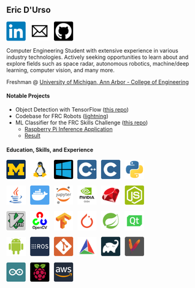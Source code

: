 ## Eric D'Urso

<a href="https://www.linkedin.com/in/edurso/"><img height="50" src="https://github.com/edurso/edurso/blob/new-logos/img/linkedin.png"></a>&nbsp;&nbsp;
<a href="mailto:edurso862@gmail.com"><img height="50" src="https://github.com/edurso/edurso/blob/new-logos/img/email.png"></a>&nbsp;&nbsp;
<a href="https://www.github.com/edurso/"><img height="50" src="https://github.com/edurso/edurso/blob/new-logos/img/github.png"></a>&nbsp;&nbsp;

Computer Engineering Student with extensive experience in various industry technologies.
Actively seeking opportunities to learn about and explore fields such as space radar, autonomous robotics, machine/deep learning, computer vision, and many more.

Freshman @ [University of Michigan, Ann Arbor - College of Engineering](https://www.engin.umich.edu/)

#### Notable Projects

- Object Detection with TensorFlow ([this repo](https://github.com/edurso/obj-detect))
- Codebase for FRC Robots ([lightning](https://github.com/frc-862/lightning))
- ML Classifier for the FRC Skills Challenge ([this repo](https://github.com/frc-862/galactic-search-nb))
  - [Raspberry Pi Inference Application](https://github.com/frc-862/mcqueen-vision)
  - [Result](https://lightningrobotics.smugmug.com/2020-21-Folder/n-jZqhV9/2021---Skills-Challenge-Videos/i-pNbf3jw/A)

#### Education, Skills, and Experience

<a href="https://www.engin.umich.edu/"><img height="50" src="https://github.com/edurso/edurso/blob/new-logos/img/um.png"></a>&nbsp;&nbsp;
<img height="50" src="https://github.com/edurso/edurso/blob/new-logos/img/linux.png">&nbsp;&nbsp;
<img height="50" src="https://github.com/edurso/edurso/blob/new-logos/img/windows.png">&nbsp;&nbsp;
<img height="50" src="https://github.com/edurso/edurso/blob/new-logos/img/cpp.png">&nbsp;&nbsp;
<img height="50" src="https://github.com/edurso/edurso/blob/new-logos/img/c.png">&nbsp;&nbsp;
<img height="50" src="https://github.com/edurso/edurso/blob/new-logos/img/python.png">&nbsp;&nbsp;

<img height="50" src="https://github.com/edurso/edurso/blob/new-logos/img/java.png">&nbsp;&nbsp;
<img height="50" src="https://github.com/edurso/edurso/blob/new-logos/img/docker.png">&nbsp;&nbsp;
<img height="50" src="https://github.com/edurso/edurso/blob/new-logos/img/jupyter.png">&nbsp;&nbsp;
<img height="50" src="https://github.com/edurso/edurso/blob/new-logos/img/cuda.png">&nbsp;&nbsp;
<img height="50" src="https://github.com/edurso/edurso/blob/new-logos/img/ruby.png">&nbsp;&nbsp;
<img height="50" src="https://github.com/edurso/edurso/blob/new-logos/img/node.png">&nbsp;&nbsp;

<img height="50" src="https://github.com/edurso/edurso/blob/new-logos/img/vim.png">&nbsp;&nbsp;
<img height="50" src="https://github.com/edurso/edurso/blob/new-logos/img/opencv.png">&nbsp;&nbsp;
<img height="50" src="https://github.com/edurso/edurso/blob/new-logos/img/tf.png">&nbsp;&nbsp;
<img height="50" src="https://github.com/edurso/edurso/blob/new-logos/img/pytorch.png">&nbsp;&nbsp;
<img height="50" src="https://github.com/edurso/edurso/blob/new-logos/img/spring.png">&nbsp;&nbsp;
<img height="50" src="https://github.com/edurso/edurso/blob/new-logos/img/qt.png">&nbsp;&nbsp;

<img height="50" src="https://github.com/edurso/edurso/blob/new-logos/img/android.png">&nbsp;&nbsp;
<img height="50" src="https://github.com/edurso/edurso/blob/new-logos/img/ros.png">&nbsp;&nbsp;
<img height="50" src="https://github.com/edurso/edurso/blob/new-logos/img/git.png">&nbsp;&nbsp;
<img height="50" src="https://github.com/edurso/edurso/blob/new-logos/img/cmake.png">&nbsp;&nbsp;
<img height="50" src="https://github.com/edurso/edurso/blob/new-logos/img/gradle.png">&nbsp;&nbsp;
<img height="50" src="https://github.com/edurso/edurso/blob/new-logos/img/maven.png">&nbsp;&nbsp;

<img height="50" src="https://github.com/edurso/edurso/blob/new-logos/img/arduino.png">&nbsp;&nbsp;
<img height="50" src="https://github.com/edurso/edurso/blob/new-logos/img/rpi.png">&nbsp;&nbsp;
<img height="50" src="https://github.com/edurso/edurso/blob/new-logos/img/aws.png">&nbsp;&nbsp;
